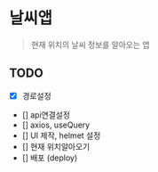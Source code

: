 # 날씨앱

> 현재 위치의 날씨 정보를 알아오는 앱

## TODO

- [x] 경로설정
- [] api연결설정
- [] axios, useQuery
- [] UI 제작, helmet 설정
- [] 현재 위치알아오기
- [] 배포 (deploy)
